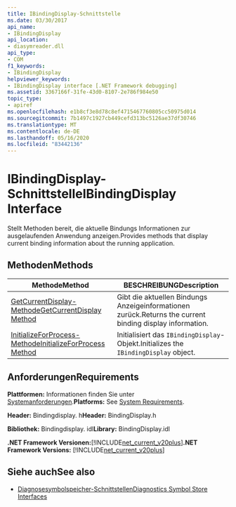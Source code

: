 ```yaml
---
title: IBindingDisplay-Schnittstelle
ms.date: 03/30/2017
api_name:
- IBindingDisplay
api_location:
- diasymreader.dll
api_type:
- COM
f1_keywords:
- IBindingDisplay
helpviewer_keywords:
- IBindingDisplay interface [.NET Framework debugging]
ms.assetid: 3367166f-31fe-43d0-8107-2e786f984e50
topic_type:
- apiref
ms.openlocfilehash: e1b8cf3e8d78c8ef4715467760805cc50975d014
ms.sourcegitcommit: 7b1497c1927cb449cefd313bc5126ae37df30746
ms.translationtype: MT
ms.contentlocale: de-DE
ms.lasthandoff: 05/16/2020
ms.locfileid: "83442136"
---
```

# <a name="ibindingdisplay-interface"></a><span data-ttu-id="746af-102">IBindingDisplay-Schnittstelle</span><span class="sxs-lookup"><span data-stu-id="746af-102">IBindingDisplay Interface</span></span>
<span data-ttu-id="746af-103">Stellt Methoden bereit, die aktuelle Bindungs Informationen zur ausgelaufenden Anwendung anzeigen.</span><span class="sxs-lookup"><span data-stu-id="746af-103">Provides methods that display current binding information about the running application.</span></span>  
  
## <a name="methods"></a><span data-ttu-id="746af-104">Methoden</span><span class="sxs-lookup"><span data-stu-id="746af-104">Methods</span></span>  
  
|<span data-ttu-id="746af-105">Methode</span><span class="sxs-lookup"><span data-stu-id="746af-105">Method</span></span>|<span data-ttu-id="746af-106">BESCHREIBUNG</span><span class="sxs-lookup"><span data-stu-id="746af-106">Description</span></span>|  
|------------|-----------------|  
|[<span data-ttu-id="746af-107">GetCurrentDisplay-Methode</span><span class="sxs-lookup"><span data-stu-id="746af-107">GetCurrentDisplay Method</span></span>](ibindingdisplay-getcurrentdisplay-method.md)|<span data-ttu-id="746af-108">Gibt die aktuellen Bindungs Anzeigeinformationen zurück.</span><span class="sxs-lookup"><span data-stu-id="746af-108">Returns the current binding display information.</span></span>|  
|[<span data-ttu-id="746af-109">InitializeForProcess-Methode</span><span class="sxs-lookup"><span data-stu-id="746af-109">InitializeForProcess Method</span></span>](ibindingdisplay-initializeforprocess-method.md)|<span data-ttu-id="746af-110">Initialisiert das `IBindingDisplay`-Objekt.</span><span class="sxs-lookup"><span data-stu-id="746af-110">Initializes the `IBindingDisplay` object.</span></span>|  
  
## <a name="requirements"></a><span data-ttu-id="746af-111">Anforderungen</span><span class="sxs-lookup"><span data-stu-id="746af-111">Requirements</span></span>  
 <span data-ttu-id="746af-112">**Plattformen:** Informationen finden Sie unter [Systemanforderungen](../../get-started/system-requirements.md).</span><span class="sxs-lookup"><span data-stu-id="746af-112">**Platforms:** See [System Requirements](../../get-started/system-requirements.md).</span></span>  
  
 <span data-ttu-id="746af-113">**Header:** Bindingdisplay. h</span><span class="sxs-lookup"><span data-stu-id="746af-113">**Header:** BindingDisplay.h</span></span>  
  
 <span data-ttu-id="746af-114">**Bibliothek:** Bindingdisplay. idl</span><span class="sxs-lookup"><span data-stu-id="746af-114">**Library:** BindingDisplay.idl</span></span>  
  
 <span data-ttu-id="746af-115">**.NET Framework Versionen:**[!INCLUDE[net_current_v20plus](../../../../includes/net-current-v20plus-md.md)]</span><span class="sxs-lookup"><span data-stu-id="746af-115">**.NET Framework Versions:** [!INCLUDE[net_current_v20plus](../../../../includes/net-current-v20plus-md.md)]</span></span>  
  
## <a name="see-also"></a><span data-ttu-id="746af-116">Siehe auch</span><span class="sxs-lookup"><span data-stu-id="746af-116">See also</span></span>

- [<span data-ttu-id="746af-117">Diagnosesymbolspeicher-Schnittstellen</span><span class="sxs-lookup"><span data-stu-id="746af-117">Diagnostics Symbol Store Interfaces</span></span>](diagnostics-symbol-store-interfaces.md)
